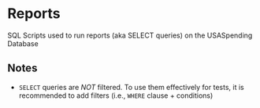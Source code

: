 # Reports
SQL Scripts used to run reports (aka SELECT queries) on the USASpending Database

## Notes
* `SELECT` queries are *NOT* filtered. To use them effectively for tests, it is recommended to add filters (i.e., `WHERE` clause + conditions)

